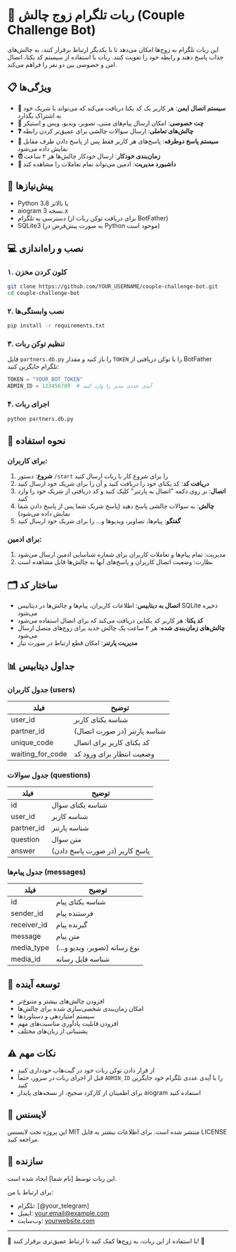 # 🌟 ربات تلگرام زوج چالش (Couple Challenge Bot)

این ربات تلگرام به زوج‌ها امکان می‌دهد تا با یکدیگر ارتباط برقرار کنند، به چالش‌های جذاب پاسخ دهند و رابطه خود را تقویت کنند. ربات با استفاده از سیستم کد یکتا، اتصال امن و خصوصی بین دو نفر را فراهم می‌کند.

## 📋 ویژگی‌ها

- **🔐 سیستم اتصال ایمن**: هر کاربر یک کد یکتا دریافت می‌کند که می‌تواند با شریک خود به اشتراک بگذارد
- **💬 چت خصوصی**: امکان ارسال پیام‌های متنی، تصویر، ویدیو، ویس و استیکر
- **❓ چالش‌های تعاملی**: ارسال سوالات چالشی برای عمیق‌تر کردن رابطه
- **🎯 سیستم پاسخ دوطرفه**: پاسخ‌های هر کاربر فقط پس از پاسخ دادن طرف مقابل نمایش داده می‌شود
- **⏰ زمان‌بندی خودکار**: ارسال خودکار چالش‌ها هر ۲ ساعت
- **👀 داشبورد مدیریت**: ادمین می‌تواند تمام تعاملات را مشاهده کند

## 🔧 پیش‌نیازها

- Python 3.8 یا بالاتر
- aiogram نسخه 3.x
- دسترسی به تلگرام (برای دریافت توکن ربات از BotFather)
- SQLite3 (به صورت پیش‌فرض در Python موجود است)

## 💻 نصب و راه‌اندازی

### ۱. کلون کردن مخزن

```bash
git clone https://github.com/YOUR_USERNAME/couple-challenge-bot.git
cd couple-challenge-bot
```

### ۲. نصب وابستگی‌ها

```bash
pip install -r requirements.txt
```

### ۳. تنظیم توکن ربات

فایل `partners.db.py` را باز کنید و مقدار `TOKEN` را با توکن دریافتی از BotFather تلگرام جایگزین کنید:

```python
TOKEN = "YOUR_BOT_TOKEN"
ADMIN_ID = 123456789  # آیدی عددی مدیر را وارد کنید
```

### ۴. اجرای ربات

```bash
python partners.db.py
```

## 📝 نحوه استفاده

### برای کاربران:

1. **شروع**: دستور `/start` را برای شروع کار با ربات ارسال کنید
2. **دریافت کد**: کد یکتای خود را دریافت کنید و آن را برای شریک خود ارسال کنید
3. **اتصال**: بر روی دکمه "اتصال به پارتنر" کلیک کنید و کد دریافتی از شریک خود را وارد کنید
4. **چالش**: به سوالات چالشی پاسخ دهید (پاسخ شریک شما پس از پاسخ دادن شما نمایش داده می‌شود)
5. **گفتگو**: پیام‌ها، تصاویر، ویدیوها و... را برای شریک خود ارسال کنید

### برای ادمین:

1. مدیریت: تمام پیام‌ها و تعاملات کاربران برای شماره شناسایی ادمین ارسال می‌شود
2. نظارت: وضعیت اتصال کاربران و پاسخ‌های آنها به چالش‌ها قابل مشاهده است

## 🗂️ ساختار کد

- **اتصال به دیتابیس**: اطلاعات کاربران، پیام‌ها و چالش‌ها در دیتابیس SQLite ذخیره می‌شود
- **کد یکتا**: هر کاربر کد یکتایی دریافت می‌کند که برای اتصال استفاده می‌شود
- **چالش‌های زمان‌بندی شده**: هر ۲ ساعت یک چالش جدید برای زوج‌های متصل ارسال می‌شود
- **مدیریت پارتنر**: امکان قطع ارتباط در صورت نیاز

## 📊 جداول دیتابیس

### جدول کاربران (users)

| فیلد | توضیح |
| --- | --- |
| user_id | شناسه یکتای کاربر |
| partner_id | شناسه پارتنر (در صورت اتصال) |
| unique_code | کد یکتای کاربر برای اتصال |
| waiting_for_code | وضعیت انتظار برای ورود کد |

### جدول سوالات (questions)

| فیلد | توضیح |
| --- | --- |
| id | شناسه یکتای سوال |
| user_id | شناسه کاربر |
| partner_id | شناسه پارتنر |
| question | متن سوال |
| answer | پاسخ کاربر (در صورت پاسخ دادن) |

### جدول پیام‌ها (messages)

| فیلد | توضیح |
| --- | --- |
| id | شناسه یکتای پیام |
| sender_id | فرستنده پیام |
| receiver_id | گیرنده پیام |
| message | متن پیام |
| media_type | نوع رسانه (تصویر، ویدیو و...) |
| media_id | شناسه فایل رسانه |

## 🚀 توسعه آینده

- افزودن چالش‌های بیشتر و متنوع‌تر
- امکان زمان‌بندی شخصی‌سازی شده برای چالش‌ها
- سیستم امتیازدهی و دستاوردها
- افزودن قابلیت یادآوری مناسبت‌های مهم
- پشتیبانی از زبان‌های مختلف

## ⚠️ نکات مهم

- از قرار دادن توکن ربات خود در گیت‌هاب خودداری کنید
- قبل از اجرای ربات در سرور، حتماً `ADMIN_ID` را با آیدی عددی تلگرام خود جایگزین کنید
- برای اطمینان از کارکرد صحیح، از نسخه‌های پایدار aiogram استفاده کنید

## 📜 لایسنس

این پروژه تحت لایسنس MIT منتشر شده است. برای اطلاعات بیشتر به فایل LICENSE مراجعه کنید.

## 👤 سازنده

این ربات توسط [نام شما] ایجاد شده است.

برای ارتباط با من:
- تلگرام: [@your_telegram]
- ایمیل: your.email@example.com
- وب‌سایت: [yourwebsite.com](https://yourwebsite.com)

---

💖 با استفاده از این ربات، به زوج‌ها کمک کنید تا ارتباط عمیق‌تری برقرار کنند! 💖 